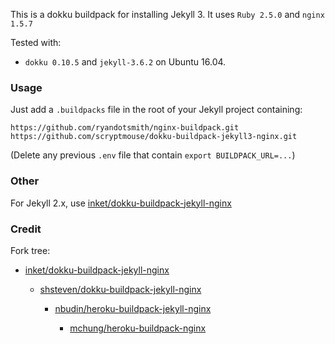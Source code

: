 This is a dokku buildpack for installing Jekyll 3. It uses `Ruby 2.5.0` and `nginx 1.5.7`

Tested with:
- `dokku 0.10.5` and `jekyll-3.6.2` on Ubuntu 16.04.

### Usage

Just add a `.buildpacks` file in the root of your Jekyll project containing:

```
https://github.com/ryandotsmith/nginx-buildpack.git
https://github.com/scryptmouse/dokku-buildpack-jekyll3-nginx.git
```

(Delete any previous `.env` file that contain `export BUILDPACK_URL=...`)

### Other

For Jekyll 2.x, use [inket/dokku-buildpack-jekyll-nginx](https://github.com/inket/dokku-buildpack-jekyll-nginx)

### Credit

Fork tree:

- [inket/dokku-buildpack-jekyll-nginx](https://github.com/inket/dokku-buildpack-jekyll-nginx)

	- [shsteven/dokku-buildpack-jekyll-nginx](https://github.com/shsteven/dokku-buildpack-jekyll-nginx)

		- [nbudin/heroku-buildpack-jekyll-nginx](https://github.com/nbudin/heroku-buildpack-jekyll-nginx)

			- [mchung/heroku-buildpack-nginx](https://github.com/mchung/heroku-buildpack-nginx)

